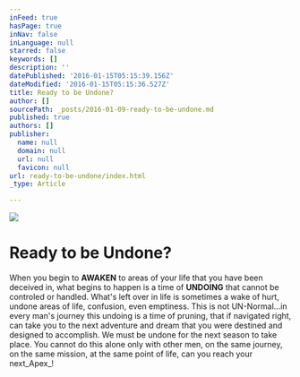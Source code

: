 ```yaml
---
inFeed: true
hasPage: true
inNav: false
inLanguage: null
starred: false
keywords: []
description: ''
datePublished: '2016-01-15T05:15:39.156Z'
dateModified: '2016-01-15T05:15:36.527Z'
title: Ready to be Undone?
author: []
sourcePath: _posts/2016-01-09-ready-to-be-undone.md
published: true
authors: []
publisher:
  name: null
  domain: null
  url: null
  favicon: null
url: ready-to-be-undone/index.html
_type: Article

---
```

![](https://s3-us-west-2.amazonaws.com/the-grid-img/p/d46e45a3691503b81204a782ce8eea7688d9fc4a.jpg)

# Ready to be Undone?

When you begin to **AWAKEN** to areas of your life that you have been deceived in, what begins to happen is a time of **UNDOING** that cannot be controled or handled.  What's left over in life is sometimes a wake of hurt, undone areas of life, confusion, even emptiness.  This is not UN-Normal...in every man's journey this undoing is a time of pruning, that if navigated right, can take you to the next adventure and dream that you were destined and designed to accomplish.  We must be undone for the next season to take place.  You cannot do this alone only with other men, on the same journey, on the same mission, at the same point of life, can you reach your next_Apex_!